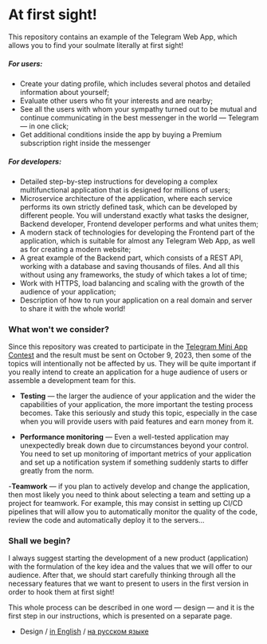 # At first sight!

This repository contains an example of the Telegram Web App, which allows you to find your soulmate literally at first sight!

##### For users:

- Create your dating profile, which includes several photos and detailed information about yourself;
- Evaluate other users who fit your interests and are nearby;
- See all the users with whom your sympathy turned out to be mutual and continue communicating in the best messenger in the world — Telegram — in one click;
- Get additional conditions inside the app by buying a Premium subscription right inside the messenger

##### For developers:

- Detailed step-by-step instructions for developing a complex multifunctional application that is designed for millions of users;
- Microservice architecture of the application, where each service performs its own strictly defined task, which can be developed by different people. You will understand exactly what tasks the designer, Backend developer, Frontend developer performs and what unites them;
- A modern stack of technologies for developing the Frontend part of the application, which is suitable for almost any Telegram Web App, as well as for creating a modern website;
- A great example of the Backend part, which consists of a REST API, working with a database and saving thousands of files. And all this without using any frameworks, the study of which takes a lot of time;
- Work with HTTPS, load balancing and scaling with the growth of the audience of your application;
- Description of how to run your application on a real domain and server to share it with the whole world!

### What won't we consider?

Since this repository was created to participate in the [Telegram Mini App Contest](https://t.me/contest/327) and the result must be sent on October 9, 2023, then some of the topics will intentionally not be affected by us. They will be quite important if you really intend to create an application for a huge audience of users or assemble a development team for this.

- **Testing** — the larger the audience of your application and the wider the capabilities of your application, the more important the testing process becomes. Take this seriously and study this topic, especially in the case when you will provide users with paid features and earn money from it.

- **Performance monitoring** — Even a well-tested application may unexpectedly break down due to circumstances beyond your control. You need to set up monitoring of important metrics of your application and set up a notification system if something suddenly starts to differ greatly from the norm.

-**Teamwork** — if you plan to actively develop and change the application, then most likely you need to think about selecting a team and setting up a project for teamwork. For example, this may consist in setting up CI/CD pipelines that will allow you to automatically monitor the quality of the code, review the code and automatically deploy it to the servers…

### Shall we begin?

I always suggest starting the development of a new product (application) with the formulation of the key idea and the values that we will offer to our audience. After that, we should start carefully thinking through all the necessary features that we want to present to users in the first version in order to hook them at first sight!

This whole process can be described in one word — design — and it is the first step in our instructions, which is presented on a separate page.

- Design / [in English](./docs/en/design.md) / [на русском языке](./docs/ru/design.md)
